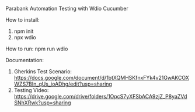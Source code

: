 Parabank Automation Testing with Wdio Cucumber

How to install:

1. npm init
2. npx wdio

How to run:
npm run wdio

Documentation:

1. Gherkins Test Scenario: https://docs.google.com/document/d/1btXQMHSKfnxFYk4v21GwAKCOXWZS7BIn_qUs_ioADhg/edit?usp=sharing
2. Testing Video: https://drive.google.com/drive/folders/1OpcS7yXFSbACA9zjZ_P8yaZVdSNhXRwk?usp=sharing
